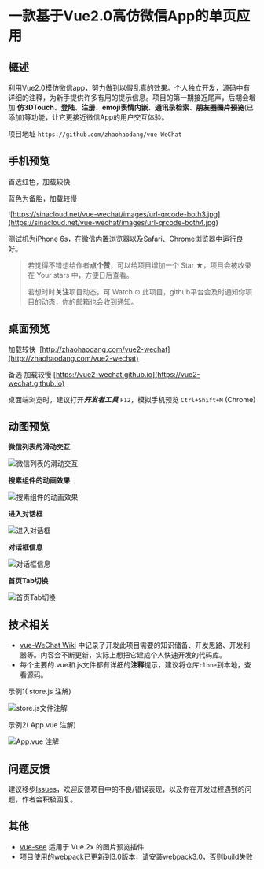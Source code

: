 # 一款基于Vue2.0高仿微信App的单页应用
## 概述

利用Vue2.0模仿微信app，努力做到以假乱真的效果。个人独立开发，源码中有详细的注释，为新手提供许多有用的提示信息。项目的第一期接近尾声，后期会增加 **仿3DTouch**、**登陆**、**注册**、**emoji表情内嵌**、**通讯录检索**、~~**朋友圈图片预览**~~(已添加)等功能，让它更接近微信App的用户交互体验。

项目地址 `https://github.com/zhaohaodang/vue-WeChat`

## 手机预览
首选红色，加载较快

蓝色为备胎，加载较慢

![https://sinacloud.net/vue-wechat/images/url-qrcode-both3.jpg](https://sinacloud.net/vue-wechat/images/url-qrcode-both4.jpg)

测试机为iPhone 6s，在微信内置浏览器以及Safari、Chrome浏览器中运行良好。



> 若觉得不错想给作者**点个赞**，可以给项目增加一个 Star ★，项目会被收录在 Your stars 中，方便日后查看。
>
> 若想时时**关注**项目动态，可 Watch ⊙ 此项目，github平台会及时通知你项目的动态，你的邮箱也会收到通知。



## 桌面预览

加载较快  [http://zhaohaodang.com/vue2-wechat](http://zhaohaodang.com/vue2-wechat)

备选 加载较慢 [https://vue2-wechat.github.io](https://vue2-wechat.github.io)

桌面端浏览时，建议打开***开发者工具*** `F12`，模拟手机预览 `Ctrl+Shift+M` (Chrome)




## 动图预览


**微信列表的滑动交互**

![微信列表的滑动交互](./src/assets/images/gif/msg-operate.gif)

**搜素组件的动画效果**

![搜素组件的动画效果](./src/assets/images/gif/search-active.gif)

**进入对话框**

![进入对话框](./src/assets/images/gif/enter-dialogue.gif)

**对话框信息**

![对话框信息](./src/assets/images/gif/dialogue-operate.gif)

**首页Tab切换**

![首页Tab切换](./src/assets/images/gif/tab-switch.gif)



## 技术相关

* [vue-WeChat Wiki](https://github.com/zhaohaodang/vue-WeChat/wiki) 中记录了开发此项目需要的知识储备、开发思路、开发利器等。内容会不断更新，实际上想把它建成个人快速开发的代码库。
* 每个主要的.vue和.js文件都有详细的**注释**提示，建议将仓库`clone`到本地，查看源码。 

示例1( store.js 注解)

![store.js文件注解](https://sinacloud.net/vue-wechat/images/screenshot/code-screenshot01.jpg)

示例2( App.vue 注解)

![App.vue 注解](https://sinacloud.net/vue-wechat/images/screenshot/code-screenshot02.jpg)



## 问题反馈

建议移步[Issues](https://github.com/zhaohaodang/vue-WeChat/issues)，欢迎反馈项目中的不良/错误表现，以及你在开发过程遇到的问题，作者会积极回复。



## 其他

* [vue-see](https://github.com/zhaohaodang/vue-see) 适用于 Vue.2x 的图片预览插件
* 项目使用的webpack已更新到3.0版本，请安装webpack3.0，否则build失败
